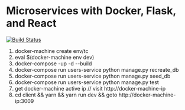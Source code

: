 # Microservices with Docker, Flask, and React

[![Build Status](https://travis-ci.com/zhlooking/docker-microservice-boilerplate.svg?branch=master)](https://travis-ci.com/zhlooking/docker-microservice-boilerplate)

1. docker-machine create env/tc
2. eval $(docker-machine env dev)
3. docker-compose -up -d --build
4. docker-compose run users-service python manage.py recreate_db
5. docker-compose run users-service python manage.py seed_db
6. docker-compose run users-service python manage.py test
7. get docker-machine active ip // visit http://docker-machine-ip
8. cd client && yarn && yarn run dev && goto http://docker-machine-ip:3009
